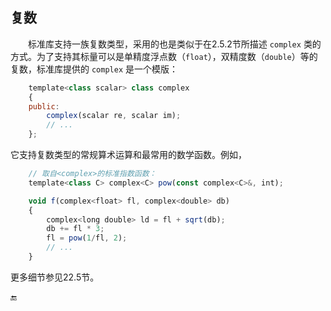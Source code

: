 ## 复数

  标准库支持一族复数类型，采用的也是类似于在2.5.2节所描述 `complex` 类的方式。为了支持其标量可以是单精度浮点数（`float`），双精度数（`double`）等的复数，标准库提供的 `complex` 是一个模版：

```javascript
    template<class scalar> class complex
    {
    public:
        complex(scalar re, scalar im);
        // ...
    };
```

它支持复数类型的常规算术运算和最常用的数学函数。例如，

```javascript
    // 取自<complex>的标准指数函数：
    template<class C> complex<C> pow(const complex<C>&, int);

    void f(complex<float> fl, complex<double> db)
    {
        complex<long double> ld = fl + sqrt(db);
        db += fl * 3;
        fl = pow(1/fl, 2);
        // ...
    }
```

更多细节参见22.5节。

🔚

